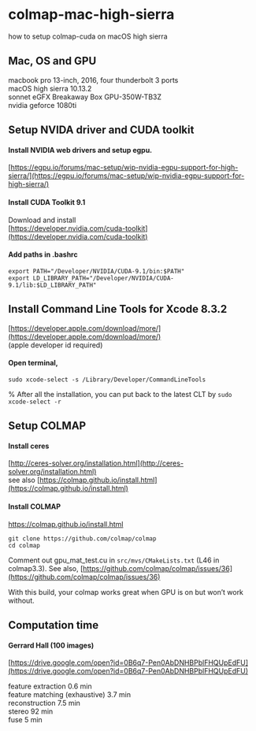 # colmap-mac-high-sierra
how to setup colmap-cuda on macOS high sierra

## Mac, OS and GPU
macbook pro 13-inch, 2016, four thunderbolt 3 ports  
macOS high sierra 10.13.2  
sonnet eGFX Breakaway Box GPU-350W-TB3Z  
nvidia geforce 1080ti  

## Setup NVIDA driver and CUDA toolkit

#### Install NVIDIA web drivers and setup egpu.  
[https://egpu.io/forums/mac-setup/wip-nvidia-egpu-support-for-high-sierra/](https://egpu.io/forums/mac-setup/wip-nvidia-egpu-support-for-high-sierra/)


#### Install CUDA Toolkit 9.1
Download and install  
[https://developer.nvidia.com/cuda-toolkit](https://developer.nvidia.com/cuda-toolkit)

#### Add paths in .bashrc      
    export PATH="/Developer/NVIDIA/CUDA-9.1/bin:$PATH"  
    export LD_LIBRARY_PATH="/Developer/NVIDIA/CUDA-9.1/lib:$LD_LIBRARY_PATH"  

    
## Install Command Line Tools for Xcode 8.3.2 

[https://developer.apple.com/download/more/](https://developer.apple.com/download/more/)  
(apple developer id required)  

#### Open terminal, 
    sudo xcode-select -s /Library/Developer/CommandLineTools
% After all the installation, you can put back to the latest CLT by `sudo xcode-select -r`
 
## Setup COLMAP

#### Install ceres
[http://ceres-solver.org/installation.html](http://ceres-solver.org/installation.html)  
see also 
[https://colmap.github.io/install.html](https://colmap.github.io/install.html)

#### Install COLMAP
https://colmap.github.io/install.html

    git clone https://github.com/colmap/colmap
    cd colmap

Comment out gpu_mat_test.cu in `src/mvs/CMakeLists.txt` (L46 in colmap3.3). See also, [https://github.com/colmap/colmap/issues/36](https://github.com/colmap/colmap/issues/36)

With this build, your colmap works great when GPU is on but won’t work without. 


## Computation time

#### Gerrard Hall (100 images)
[https://drive.google.com/open?id=0B6q7-Pen0AbDNHBPblFHQUpEdFU](https://drive.google.com/open?id=0B6q7-Pen0AbDNHBPblFHQUpEdFU)

feature extraction 0.6 min  
feature matching (exhaustive) 3.7 min  
reconstruction 7.5 min  
stereo 92 min  
fuse 5 min  
